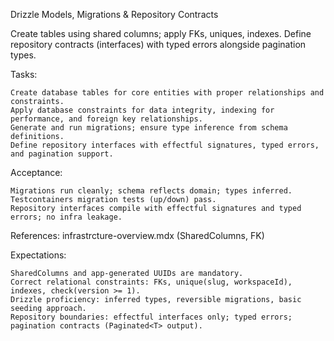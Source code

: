 Drizzle Models, Migrations & Repository Contracts

Create tables using shared columns; apply FKs, uniques, indexes. Define repository contracts (interfaces) with typed errors alongside pagination types.

Tasks:

    Create database tables for core entities with proper relationships and constraints.
    Apply database constraints for data integrity, indexing for performance, and foreign key relationships.
    Generate and run migrations; ensure type inference from schema definitions.
    Define repository interfaces with effectful signatures, typed errors, and pagination support.

Acceptance:

    Migrations run cleanly; schema reflects domain; types inferred.
    Testcontainers migration tests (up/down) pass.
    Repository interfaces compile with effectful signatures and typed errors; no infra leakage.

References: infrastrcture-overview.mdx (SharedColumns, FK)

Expectations:

    SharedColumns and app-generated UUIDs are mandatory.
    Correct relational constraints: FKs, unique(slug, workspaceId), indexes, check(version >= 1).
    Drizzle proficiency: inferred types, reversible migrations, basic seeding approach.
    Repository boundaries: effectful interfaces only; typed errors; pagination contracts (Paginated<T> output).
